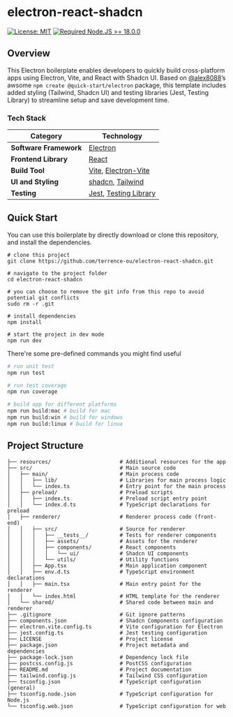 # electron-react-shadcn

[![License: MIT](https://img.shields.io/badge/License-MIT-yellow.svg)](https://opensource.org/licenses/MIT)
[![Required Node.JS >= 18.0.0](https://img.shields.io/static/v1?label=node&message=%20%3E=18.0.0&logo=node.js&color=3f893e)](https://nodejs.org/en/download/package-manager)


## Overview

This Electron boilerplate enables developers to quickly build cross-platform apps using Electron, Vite, and React with Shadcn UI. Based on [@alex8088](https://github.com/alex8088)’s awsome `npm create @quick-start/electron` package, this template includes added styling (Tailwind, Shadcn UI) and testing libraries (Jest, Testing Library) to streamline setup and save development time.

### Tech Stack

| Category                  | Technology                                                                                  |
|---------------------------|---------------------------------------------------------------------------------------------|
| **Software Framework**    | [Electron](https://www.electronjs.org/)                                                     |
| **Frontend Library**      | [React](https://react.dev/)                                                                 |
| **Build Tool**            | [Vite](https://vite.dev/), [Electron-Vite](https://electron-vite.org/)                                                                   |
| **UI and Styling**        | [shadcn](https://ui.shadcn.com/), [Tailwind](https://tailwindcss.com/)                      |
| **Testing**               | [Jest](https://jestjs.io/), [Testing Library](https://testing-library.com/)                 |

## Quick Start

You can use this boilerplate by directly download or clone this repository, and install the dependencies.
```console
# clone this project
git clone https://github.com/terrence-ou/electron-react-shadcn.git

# navigate to the project folder
cd electron-react-shadcn

# you can choose to remove the git info from this repo to avoid potential git conflicts
sudo rm -r .git

# install dependencies
npm install

# start the project in dev mode
npm run dev

```

There're some pre-defined commands you might find useful
```bash
# run unit test
npm run test

# run test coverage
npm run coverage

# build app for different platforms
npm run build:mac # build for mac
npm run build:win # build for windows
npm run build:linux # build for linux
```

## Project Structure
```
├── resources/                      # Additional resources for the app
├── src/                            # Main source code
│   ├── main/                       # Main process code
│   │   ├── lib/                    # Libraries for main process logic
│   │   └── index.ts                # Entry point for the main process
│   ├── preload/                    # Preload scripts
│   │   ├── index.ts                # Preload script entry point
│   │   └── index.d.ts              # TypeScript declarations for preload
│   ├── renderer/                   # Renderer process code (front-end)
│   │   ├── src/                    # Source for renderer
│   │   │   ├── __tests__/          # Tests for renderer components
│   │   │   ├── assets/             # Assets for the renderer
│   │   │   ├── components/         # React components
│   │   │   │   └── ui/             # Shadcn UI components
│   │   │   └── utils/              # Utility functions
│   │   ├── App.tsx                 # Main application component
│   │   ├── env.d.ts                # TypeScript environment declarations
│   │   ├── main.tsx                # Main entry point for the renderer
│   │   └── index.html              # HTML template for the renderer
│   └── shared/                     # Shared code between main and renderer
├── .gitignore                      # Git ignore patterns
├── components.json                 # Shadcn Components configuration 
├── electron.vite.config.ts         # Vite configuration for Electron
├── jest.config.ts                  # Jest testing configuration
├── LICENSE                         # Project license
├── package.json                    # Project metadata and dependencies
├── package-lock.json               # Dependency lock file
├── postcss.config.js               # PostCSS configuration
├── README.md                       # Project documentation
├── tailwind.config.js              # Tailwind CSS configuration
├── tsconfig.json                   # TypeScript configuration (general)
├── tsconfig.node.json              # TypeScript configuration for Node.js
└── tsconfig.web.json               # TypeScript configuration for web
```